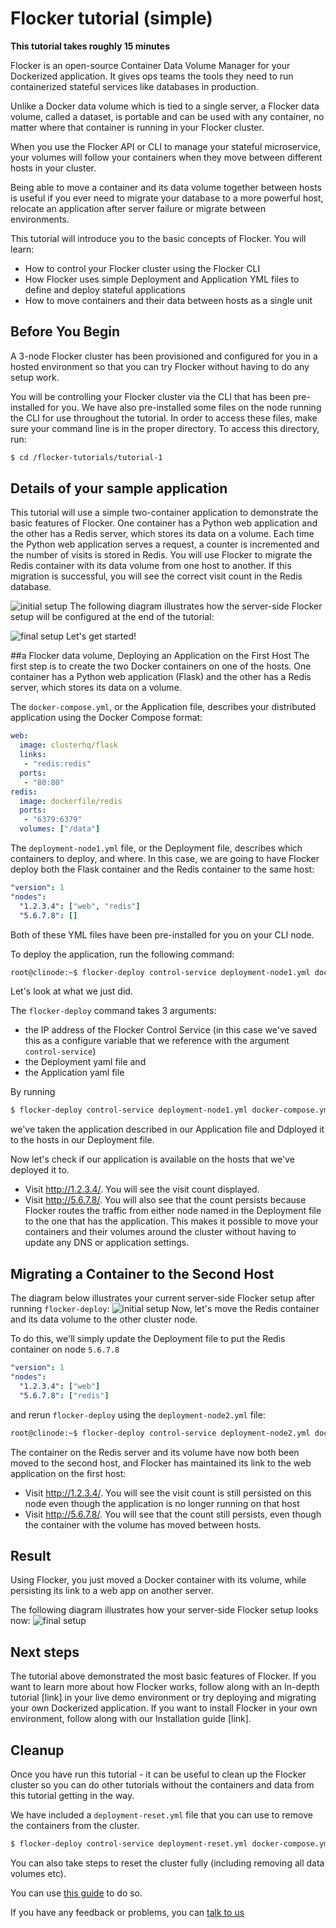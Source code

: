 # Flocker tutorial (simple)

**This tutorial takes roughly 15 minutes**

Flocker is an open-source Container Data Volume Manager for your Dockerized application. 
It gives ops teams the tools they need to run containerized stateful services like databases in production.

Unlike a Docker data volume which is tied to a single server, a Flocker data volume, called a dataset, is portable and can be used with any container, no matter where that container is running in your Flocker cluster.

When you use the Flocker API or CLI to manage your stateful microservice, your volumes will follow your containers when they move between different hosts in your cluster.  

Being able to move a container and its data volume together between hosts is useful if you ever need to migrate your database to a more powerful host, relocate an application after server failure or migrate between environments. 

This tutorial will introduce you to the basic concepts of Flocker.
You will learn:

* How to control your Flocker cluster using the Flocker CLI
* How Flocker uses simple Deployment and Application YML files to define and deploy stateful applications
* How to move containers and their data between hosts as a single unit

## Before You Begin
A 3-node Flocker cluster has been provisioned and configured for you in a hosted environment so that you can try Flocker without having to do any setup work.

You will be controlling your Flocker cluster via the CLI that has been pre-installed for you. We have also pre-installed some files on the node running the CLI for use throughout the tutorial.  In order to access these files, make sure your command line is in the proper directory.  To access this directory, run:

```bash
$ cd /flocker-tutorials/tutorial-1
```

## Details of your sample application

This tutorial will use a simple two-container application to demonstrate the basic features of Flocker.  One container has a Python web application and the other has a Redis server, which stores its data on a volume.  Each time the Python web application serves a request, a counter is incremented and the number of visits is stored in Redis.  You will use Flocker to migrate the Redis container with its data volume from one host to another.  If this migration is successful, you will see the correct visit count in the Redis database.

![initial setup](https://rawgithub.com/binocarlos/trueability/master/tutorials/images/flocker-tutorial-initial-setup.svg "In the initial server-side Flocker setup there are two servers, one of which has two Docker containers running; one container is a running a web application, the other has a Redis database with a volume.")
The following diagram illustrates how the server-side Flocker setup will be configured at the end of the tutorial:

![final setup](https://rawgithub.com/binocarlos/trueability/master/tutorials/images/flocker-tutorial-final-setup.svg "Following the completion of this tutorial the server-side Flocker setup will be configured with the web application still running within a container on the first server, while the Redis server with a volume is running on the second server.")
Let's get started!

##a Flocker data volume, Deploying an Application on the First Host
The first step is to create the two Docker containers on one of the hosts.
One container has a Python web application (Flask) and the other has a Redis server, which stores its data on a volume.

The `docker-compose.yml`, or the Application file, describes your distributed application using the Docker Compose format:

```yaml
web:
  image: clusterhq/flask
  links:
   - "redis:redis"
  ports:
   - "80:80"
redis:
  image: dockerfile/redis
  ports:
   - "6379:6379"
  volumes: ["/data"]
```

The `deployment-node1.yml` file, or the Deployment file, describes which containers to deploy, and where. In this case, we are going to have Flocker deploy both the Flask container and the Redis container to the same host:

```yaml
"version": 1
"nodes":
  "1.2.3.4": ["web", "redis"]
  "5.6.7.8": []
```

Both of these YML files have been pre-installed for you on your CLI node.

To deploy the application, run the following command:

```bash
root@clinode:~$ flocker-deploy control-service deployment-node1.yml docker-compose.yml
```
Let's look at what we just did.

The `flocker-deploy` command takes 3 arguments:  

* the IP address of the Flocker Control Service (in this case we've saved this as a configure variable that we reference with the argument `control-service`)
* the Deployment yaml file and
* the Application yaml file

By running 

```bash
$ flocker-deploy control-service deployment-node1.yml docker-compose.yml
```
we've taken the application described in our Application file and Ddployed it to the hosts in our Deployment file.

Now let's check if our application is available on the hosts that we've deployed it to.

* Visit http://1.2.3.4/.
  You will see the visit count displayed.
* Visit http://5.6.7.8/.
  You will also see that the count persists because Flocker routes the traffic from either node named in the Deployment file to the one that has the application.  This makes it possible to move your containers and their volumes around the cluster without having to update any DNS or application settings.

## Migrating a Container to the Second Host

The diagram below illustrates your current server-side Flocker setup after running `flocker-deploy`:
![initial setup](https://rawgithub.com/binocarlos/trueability/master/tutorials/images/flocker-tutorial-initial-setup.svg "In the server-side Flocker setup there are two servers, one of which has two Docker containers running; one container is a running a web application, the other has a Redis database with a volume.")
Now, let's move the Redis container and its data volume to the other cluster node.

To do this, we'll simply update the Deployment file to put the Redis container on node `5.6.7.8`

```yaml
"version": 1
"nodes":
  "1.2.3.4": ["web"]
  "5.6.7.8": ["redis"]
```

and rerun `flocker-deploy` using the `deployment-node2.yml` file:

```bash
root@clinode:~$ flocker-deploy control-service deployment-node2.yml docker-compose.yml
```

The container on the Redis server and its volume have now both been moved to the second host, and Flocker has maintained its link to the web application on the first host:

* Visit http://1.2.3.4/.
  You will see the visit count is still persisted on this node even though the application is no longer running on that host
* Visit http://5.6.7.8/.
  You will see that the count still persists, even though the container with the volume has moved between hosts.

## Result
Using Flocker, you just moved a Docker container with its volume, while persisting its link to a web app on another server.

The following diagram illustrates how your server-side Flocker setup looks now:
![final setup](https://rawgithub.com/binocarlos/trueability/master/tutorials/images/flocker-tutorial-final-setup.svg "The web application is still running within a container on the first server, while the Redis server with a volume is now running on the second server.")

## Next steps
The tutorial above demonstrated the most basic features of Flocker.  If you want to learn more about how Flocker works, follow along with an In-depth tutorial [link] in your live demo environment or try deploying and migrating your own Dockerized application.  If you want to install Flocker in your own environment, follow along with our Installation guide [link].

## Cleanup
Once you have run this tutorial - it can be useful to clean up the Flocker cluster so you can do other tutorials without the containers and data from this tutorial getting in the way.

We have included a `deployment-reset.yml` file that you can use to remove the containers from the cluster.

```bash
$ flocker-deploy control-service deployment-reset.yml docker-compose.yml
```

You can also take steps to reset the cluster fully (including removing all data volumes etc).

You can use [this guide](http://build.clusterhq.com/results/docs/master/build-7878/using/administering/cleanup.html) to do so.

If you have any feedback or problems, you can [talk to us](https://clusterhq.com/contact/)
